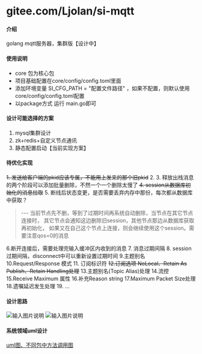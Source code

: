 # gitee.com/Ljolan/si-mqtt

#### 介绍
golang mqtt服务器，集群版【设计中】

#### 使用说明

- core 包为核心包
- 项目基础配置在core/config/config.toml里面
- 添加环境变量 SI_CFG_PATH = "配置文件路径" ，如果不配置，则默认使用core/config/config.toml配置
- 以package方式 运行 main.go即可

#### 设计可能选择的方案
1. mysql集群设计
2. zk+redis+自定义节点通讯
3. 静态配置启动【当前实现方案】

#### 待优化实现
~~1. 发送给客户端的pkid应该专属，不能用上发来的那个旧pkid~~
2. 
3. 释放出栈消息的两个阶段可以添加批量删除，不然一个一个删除太慢了
~~4. session从数据库初始化的消息拉取~~
5. 断线后状态变更，是否需要丢弃内存中那份，每次都从数据库中获取？ 
   > --- 当前节点先不删，等到了过期时间再系统自动删除，当节点在其它节点连接时，
        其它节点会通知这边删除旧session，其他节点那边从数据库获取再初始化，
        如果又在自己这个节点上连接，则会继续使用这个session。需要注意qos=0的消息
   
6.断开连接后，需要处理完输入缓冲区内收到的消息
7. 消息过期间隔
8. session过期间隔，disconnect中可以重新设置过期时间
9.主题别名
10.Request/Response 模式
11. 订阅标识符
~~12.订阅选项 NoLocal、Retain As Publish、Retain Handling处理~~
13.主题别名(Topic Alias)处理
14.流控
15.Receive Maximum 属性
16.补充Reason string
17.Maximum Packet Size处理
18.遗嘱延迟发生处理
19. ...

#### 设计思路
![输入图片说明](https://images.gitee.com/uploads/images/2021/0903/231523_cbe216ec_3048600.png "客户端消息处理.excalidraw.png")
![输入图片说明](https://images.gitee.com/uploads/images/2021/0903/232740_351967e7_3048600.png "共享订阅集群通知.excalidraw.png")

#### 系统领域uml设计
[uml图、不同包中方法调用图](https://gitee.com/Ljolan/si-mqtt/tree/dev-cluster-v1/image)
